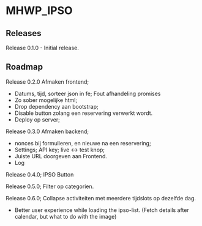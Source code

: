 # MHWP\_IPSO

## Releases

Release 0.1.0  - Initial release.

## Roadmap

Release 0.2.0 Afmaken frontend; 
- Datums, tijd, sorteer json in fe; Fout afhandeling promises
- Zo sober mogelijke html;
- Drop dependency aan bootstrap;
- Disable button zolang een reservering verwerkt wordt.
- Deploy op server;

Release 0.3.0
Afmaken backend;
- nonces bij formulieren, en nieuwe na een reservering;
- Settings; API key; live <-> test knop;
- Juiste URL doorgeven aan Frontend.
- Log

Release 0.4.0; IPSO Button

Release 0.5.0; Filter op categorien.

Release 0.6.0; Collapse activiteiten met meerdere tijdslots op dezelfde dag.
- Better user experience while loading the ipso-list. (Fetch details after calendar, but what to do with the image)
